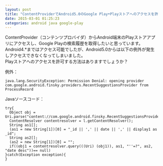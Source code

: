 ```yaml
---
layout: post
title: "ContentProviderでAndroid5.0のGoogle Play•Playストアへのアクセスを許可したい"
date: 2015-03-01 01:25:23
categories: android java google-play
---
```

<p>ContentProvider（コンテンツプロバイダ）からAndroid端末のPlayストアアプリにアクセスし、Google Playの検索履歴を取得したいと思っています。Android4.*まではアクセス可能でしたが、Android5.0からは以下の例外が発生しアクセスできなくなってしまいました。<br>
Playストアへのアクセスを許可する方法はありますでしょうか？</p>

<p>例外：</p>

<pre><code>java.lang.SecurityException: Permission Denial: opening provider com.google.android.finsky.providers.RecentSuggestionsProvider from ProcessRecord
</code></pre>

<p>Javaソースコード：</p>

<pre><code>try{
  Object obj = Uri.parse("content://com.google.android.finsky.RecentSuggestionsProvider/suggestions");
  ContentResolver contentresolver = l.getContentResolver();
  String as1[];
  (as1 = new String[1])[0] = "_id || ',' || date || ',' || display1 as _id";
  String as2[];
  (as2 = new String[1])[0] = "";
  if((obj1 = contentresolver.query(((Uri) (obj1)), as1, "''=?", as2, "date desc"))== null)
}catch(Exception exception){
}
</code></pre>
